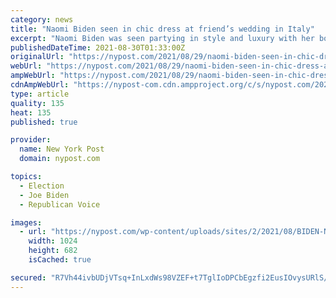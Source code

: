 ```yaml
---
category: news
title: "Naomi Biden seen in chic dress at friend’s wedding in Italy"
excerpt: "Naomi Biden was seen partying in style and luxury with her boyfriend at her side during a friend’s wedding in Como, Italy."
publishedDateTime: 2021-08-30T01:33:00Z
originalUrl: "https://nypost.com/2021/08/29/naomi-biden-seen-in-chic-dress-at-friends-wedding-in-italy/"
webUrl: "https://nypost.com/2021/08/29/naomi-biden-seen-in-chic-dress-at-friends-wedding-in-italy/"
ampWebUrl: "https://nypost.com/2021/08/29/naomi-biden-seen-in-chic-dress-at-friends-wedding-in-italy/amp/"
cdnAmpWebUrl: "https://nypost-com.cdn.ampproject.org/c/s/nypost.com/2021/08/29/naomi-biden-seen-in-chic-dress-at-friends-wedding-in-italy/amp/"
type: article
quality: 135
heat: 135
published: true

provider:
  name: New York Post
  domain: nypost.com

topics:
  - Election
  - Joe Biden
  - Republican Voice

images:
  - url: "https://nypost.com/wp-content/uploads/sites/2/2021/08/BIDEN-NAOMI.jpg?quality=90&strip=all&w=1024"
    width: 1024
    height: 682
    isCached: true

secured: "R7Vh44ivbUDjVTsq+InLxdWs98VZEF+t7TglIoDPCbEgzfi2EusIOvysURlS/v0On95nK/qsWW6dfc7cXKDsfMIYnMVm3kC+TqdscEkSu4vumOg+zxA5+65Mvxhr+m92x0hxSPRCYDq/1VFmvAVB1Gcl977/uTKlnYkUlXLdJuw62AKAILyvg1hRL+5P2YAoBJQr3oyvB7YDhaRk4RGtWJJztR7mDW6O+rmbtkhxWHeS7I0A7g68WHkIbysBHN044Jv4E3EoERlR5rGaFORFfo+dOPnQ53ms4Skhaf7nfxx+blDgwXe1ailGu0MCQ6YO9bZgGqC3s9AWRv9Y/niLs9A1fhpfLT1GBIUhfLE54PY=;kr/QIltiNNw5id1yyWYtDw=="
---
```


